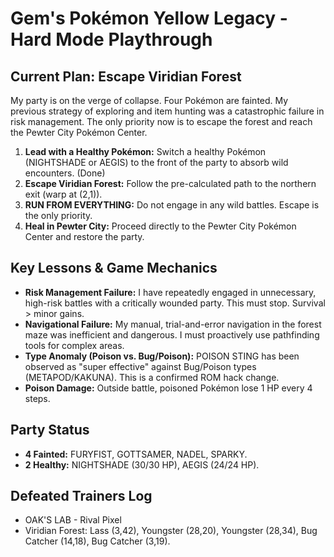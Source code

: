 # Gem's Pokémon Yellow Legacy - Hard Mode Playthrough

## Current Plan: Escape Viridian Forest
My party is on the verge of collapse. Four Pokémon are fainted. My previous strategy of exploring and item hunting was a catastrophic failure in risk management. The only priority now is to escape the forest and reach the Pewter City Pokémon Center.
1.  **Lead with a Healthy Pokémon:** Switch a healthy Pokémon (NIGHTSHADE or AEGIS) to the front of the party to absorb wild encounters. (Done)
2.  **Escape Viridian Forest:** Follow the pre-calculated path to the northern exit (warp at (2,1)).
3.  **RUN FROM EVERYTHING:** Do not engage in any wild battles. Escape is the only priority.
4.  **Heal in Pewter City:** Proceed directly to the Pewter City Pokémon Center and restore the party.

## Key Lessons & Game Mechanics
*   **Risk Management Failure:** I have repeatedly engaged in unnecessary, high-risk battles with a critically wounded party. This must stop. Survival > minor gains.
*   **Navigational Failure:** My manual, trial-and-error navigation in the forest maze was inefficient and dangerous. I must proactively use pathfinding tools for complex areas.
*   **Type Anomaly (Poison vs. Bug/Poison):** POISON STING has been observed as "super effective" against Bug/Poison types (METAPOD/KAKUNA). This is a confirmed ROM hack change.
*   **Poison Damage:** Outside battle, poisoned Pokémon lose 1 HP every 4 steps.

## Party Status
*   **4 Fainted:** FURYFIST, GOTTSAMER, NADEL, SPARKY.
*   **2 Healthy:** NIGHTSHADE (30/30 HP), AEGIS (24/24 HP).

## Defeated Trainers Log
*   OAK'S LAB - Rival Pixel
*   Viridian Forest: Lass (3,42), Youngster (28,20), Youngster (28,34), Bug Catcher (14,18), Bug Catcher (3,19).